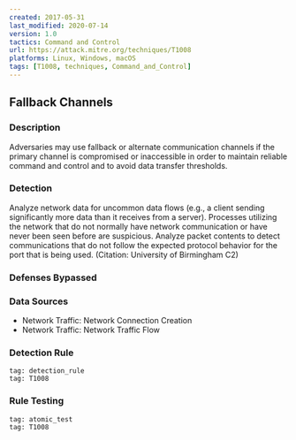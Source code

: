 ```yaml
---
created: 2017-05-31
last_modified: 2020-07-14
version: 1.0
tactics: Command and Control
url: https://attack.mitre.org/techniques/T1008
platforms: Linux, Windows, macOS
tags: [T1008, techniques, Command_and_Control]
---
```


## Fallback Channels

### Description

Adversaries may use fallback or alternate communication channels if the primary channel is compromised or inaccessible in order to maintain reliable command and control and to avoid data transfer thresholds.

### Detection

Analyze network data for uncommon data flows (e.g., a client sending significantly more data than it receives from a server). Processes utilizing the network that do not normally have network communication or have never been seen before are suspicious. Analyze packet contents to detect communications that do not follow the expected protocol behavior for the port that is being used. (Citation: University of Birmingham C2)

### Defenses Bypassed



### Data Sources

  - Network Traffic: Network Connection Creation
  -  Network Traffic: Network Traffic Flow
### Detection Rule

```query
tag: detection_rule
tag: T1008
```

### Rule Testing

```query
tag: atomic_test
tag: T1008
```
